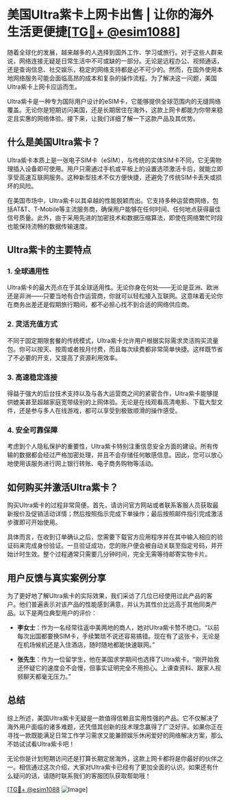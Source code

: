# 美国Ultra紫卡上网卡出售 | 让你的海外生活更便捷[[TG💪+ @esim1088](https://t.me/s/esim1088)]

随着全球化的发展，越来越多的人选择到国外工作、学习或旅行。对于这些人群来说，网络连接无疑是日常生活中不可或缺的一部分。无论是远程办公、视频通话，还是查询信息、社交娱乐，稳定的网络支持都是必不可少的。然而，在国外使用本地网络服务可能会面临高昂的成本和复杂的操作流程。为了解决这一问题，美国Ultra紫卡上网卡应运而生。

Ultra紫卡是一种专为国际用户设计的eSIM卡，它能够提供全球范围内的无缝网络覆盖。无论你是短期访问美国，还是长期居住在海外，这款上网卡都能为你带来稳定且实惠的网络体验。接下来，让我们详细了解一下这款产品及其优势。

## 什么是美国Ultra紫卡？

Ultra紫卡本质上是一张电子SIM卡（eSIM），与传统的实体SIM卡不同，它无需物理插入设备即可使用。用户只需通过手机或平板上的设置选项激活卡后，就能立即享受高速互联网服务。这种新型技术不仅方便快捷，还避免了传统SIM卡丢失或损坏的风险。

在美国市场中，Ultra紫卡以其卓越的性能脱颖而出。它支持多种运营商网络，包括AT&T、T-Mobile等主流服务商，确保用户能够在任何时间、任何地点获得最佳信号质量。此外，由于采用先进的加密技术和数据压缩算法，即使在网络繁忙时段也能保持流畅的数据传输速度。

## Ultra紫卡的主要特点

### 1. 全球通用性
Ultra紫卡的最大亮点在于其全球适用性。无论你身在何处——无论是亚洲、欧洲还是非洲——只要当地有合作运营商，你就可以轻松接入互联网。这意味着无论你在商务出差还是假期旅行期间，都不必担心找不到合适的网络供应商。

### 2. 灵活充值方式
不同于固定期限套餐的传统模式，Ultra紫卡允许用户根据实际需求灵活购买流量包。你可以按天、按周或者按月付费，而且每次续费都非常简单快捷。这样既节省了不必要的开支，又提高了资源利用效率。

### 3. 高速稳定连接
得益于强大的后台技术支持以及与各大运营商之间的紧密合作，Ultra紫卡能够提供媲美甚至超越家庭宽带级别的上网体验。无论是在线观看高清电影、下载大型文件，还是参与多人在线游戏，都可以享受到极致顺滑的操作感受。

### 4. 安全可靠保障
考虑到个人隐私保护的重要性，Ultra紫卡特别注重信息安全方面的建设。所有传输的数据都会经过严格加密处理，并且不会存储任何敏感信息。因此，您可以放心地使用该服务进行网上银行转账、电子商务购物等活动。

## 如何购买并激活Ultra紫卡？

购买Ultra紫卡的过程非常简便。首先，请访问官方网站或者联系客服人员获取最新报价及促销活动详情；然后按照指示完成下单操作；最后按照邮件指引完成激活步骤即可开始使用。

具体而言，在收到订单确认之后，您需要下载官方应用程序并在其中输入相应的验证码来完成身份验证。一旦验证成功，您的账户便会被自动关联至指定号码，并开始计时生效。整个过程通常只需要几分钟时间，完全无需等待邮寄实物卡片。

## 用户反馈与真实案例分享

为了更好地了解Ultra紫卡的实际效果，我们采访了几位已经使用过此产品的客户。他们普遍表示对该产品的性能感到满意，并认为其性价比远高于其他同类产品。以下是两位典型用户的评价：

- **李女士**：作为一名经常往返中美两地的商人，她对Ultra紫卡赞不绝口。“以前每次出国都要换SIM卡，手续繁琐不说还容易搞错。现在有了这张卡，无论是在机场候机还是入住酒店，随时随地都能快速联网。”
  
- **张先生**：作为一位留学生，他在美国求学期间也选择了Ultra紫卡。“刚开始我还怀疑它的速度会不会慢，但事实证明完全不用担心。上课查资料、跟家人视频聊天都毫无压力。”

## 总结

综上所述，美国Ultra紫卡无疑是一款值得信赖且实用性强的产品。它不仅解决了海外用户面临的诸多难题，还凭借其创新的技术理念赢得了广泛好评。如果你正在寻找一款既能满足日常工作学习需求又能兼顾娱乐休闲爱好的网络解决方案，那么不妨试试看Ultra紫卡吧！

无论你是计划短期访问还是打算长期定居海外，这款上网卡都将是你最好的伙伴之一。相信通过这次介绍，大家对Ultra紫卡已经有了更加全面的认识。如果还有什么疑问的话，请随时联系我们的客服团队获取帮助哦！

[[TG💪+ @esim1088](https://t.me/s/esim1088) ![Image](https://i.postimg.cc/4NQfJmqS/Snipaste-2025-05-13-00-14-12.png)]